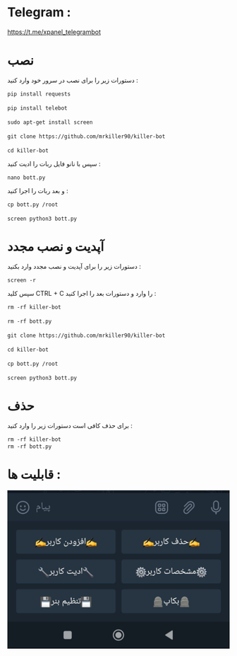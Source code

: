 # Telegram :
https://t.me/xpanel_telegrambot

# نصب 
دستورات زیر را برای نصب در سرور خود وارد کنید :
```
pip install requests

pip install telebot

sudo apt-get install screen

git clone https://github.com/mrkiller90/killer-bot

cd killer-bot 

```
سپس با نانو فایل ربات را ادیت کنید :
```
nano bott.py
```
و بعد ربات را اجرا کنید : 
```
cp bott.py /root

screen python3 bott.py
```
# آپدیت و نصب مجدد 
دستورات زیر را برای آپدیت و نصب مجدد وارد بکنید :

```
screen -r 
``` 
سپس کلید CTRL + C را وارد و دستورات بعد را اجرا کنید :

```
rm -rf killer-bot

rm -rf bott.py

git clone https://github.com/mrkiller90/killer-bot

cd killer-bot

cp bott.py /root

screen python3 bott.py
```
# حذف 
برای حذف کافی است دستورات زیر را وارد کنید :
```
rm -rf killer-bot 
rm -rf bott.py
```
# قابلیت ها :
![1](./pic/bot.png)
